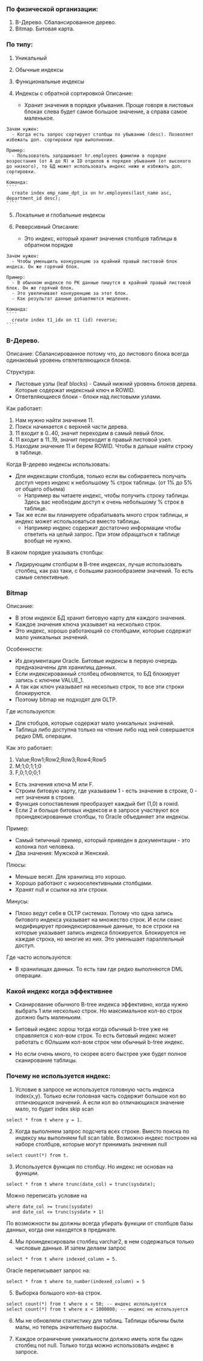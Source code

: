 ### По физической организации: 
  1. B-Дерево. Сбалансированное дерево.
  2. Bitmap. Битовая карта.

### По типу: 
  1. Уникальный
  2. Обычные индексы
  3. Функциональные индексы
  
  4. Индексы с обратной сортировкой
    Описание:
	  - Хранит значения в порядке убывания. Проще говоря в листовых блоках слева будет самое большое значение, а справа самое маленькое.
	  
	Зачем нужен: 
	  - Когда есть запрос сортирует столбцы по убыванию (desc). Позволяет избежать доп. сортировки при выполнении.
	
	Пример: 
	  - Пользователь запрашивает hr.employees фамилии в порядке возростания (от А до Я) и ID отделов в порядке убывания (от высокого до низкого), то БД может использовать индекс ниже и избежать доп. сортировки.
	  
	Команда: 
	````
	  create index emp_name_dpt_ix on hr.employees(last_name asc, department_id desc);
	````
	
  5. Локальные и глобальные индексы
  
  6. Реверсивный
    Описание: 
	  - Это индекс, который хранит значения столбцов таблицы в обратном порядке
	
	Зачем нужен: 
	  - Чтобы уменьшить конкуренцию за крайний правый листовой блок индеса. Он же горячий блок.
	  
	Пример: 
	  - В обычном индексе по PK данные пишутся в крайний правый листовой блок. Он же горячий блок. 
	  - Это увеличивает конкуренцию за этот блок. 
	  - Как результат данные добавляются медленее.
	 
	Команда: 
	````
	  create index t1_idx on t1 (id) reverse;
	````
	
 
 
### B-Дерево.
Описание: Сбалансированное потому что, до листового блока всегда одинаковый уровень отвлетвляющихся блоков. 

Структура: 
  - Листовые узлы (leaf blocks) - Самый нижний уровень блоков дерева. Которые содержат индексный ключ и ROWID.
  - Ответвляющиеся блоки - блоки над листовыми узлами.
  
Как работает: 
  1. Нам нужно найти значение 11.
  2. Поиск начинается с верхней части дерева.
  3. 11 входит в 0..40, значит переходим в самый левый блок.
  4. 11 входит в 11..19, значит переходит в правый листовой узел.
  5. Находим значение 11 и берем ROWID. Чтобы в дальше найти строку в таблице.

Когда B-дерево индексы использовать:
  - Для индексации столбцов, только если вы собираетесь получать доступ через индекс к небольшому % строк таблицы. (от 1% до 5% от общего объема)
    - Например вы читаете индекс, чтобы получить строку таблицы. Здесь вас необходим доступ к очень небольшому % строк в таблице.
  - Так же если вы планируете обрабатывать много строк таблицы, и индекс может использоваться вместо таблицы.
    - Например индекс содержит достаточно информации чтобы ответить на целый запрос. При этом обращаться к таблице вообще не нужно.
  
В каком порядке указывать столбцы: 
  - Лидирующим столбцом в B-tree индексах, лучше использовать столбец, как раз таки, с большим разнообразием значений. То есть самые селективные.
	


### Bitmap
Описание: 	
  - В этом индексе БД хранит битовую карту для каждого значения.
  - Каждое значения ключа указывает на несколько строк. 
  - Это индекс, хорошо работающий со столбцами, которые содержат мало уникальных значений.

Особенности: 
  - Из документации Oracle. Битовые индексы в первую очередь предназначены для хранилищ данных.
  - Если индексированный столбец обновляется, то БД блокирует запись с ключем VALUE_1. 
  - А так как ключ указывает на несколько строк, то все эти строки блокируются.
  - Поэтому bitmap не подходят для OLTP.

Где используются:
  - Для стобцов, которые содержат мало уникальных значений.
  - Таблица либо доступна только на чтение либо над ней совершается редко DML операции.
  
Как это работает:
  1. Value;Row1;Row2;Row3;Row4;Row5
  2. M;1;0;1;1;0
  3. F,0;1;0;0;1
  
  - Есть значения ключа M или F. 
  - Строим битовую карту, где указываем 1 - есть значение в строке, 0 - нет значения в строке.
  - Функция сопоставления преобразует каждый бит (1,0) в rowid.
  - Если 2 и больше битовых индексов и в запросе участвуют все проиндексированные столбцы, то Oracle объединяет эти индексы.

Пример: 
  - Самый типичный пример, который приведен в документации - это колонка пол человека.
  - Два значения: Мужской и Женский.

Плюсы: 
  - Меньше весят. Для хранилищ это хорошо.
  - Хорошо работают с низкоселективными столбцами.
  - Хранят null и ссылки на эти строки.
 
Минусы: 
  - Плохо ведут себя в OLTP системах. Потому что одна запись битового индекса указывает на множество строк. И если сеанс модифицирует проиндексированные данные, то все строки на которые указывает запись индекса блокируется. Блокируется не каждая строка, но многие из них. Это уменьшает параллельный доступ.

Где часто используются: 
  - В хранилищах данных. То есть там где редко выполняются DML операции. 



### Какой индекс когда эффективнее
  - Сканирование обычного B-tree индекса эффективно, когда нужно выбрать 1 или несколько строк. Но максимальное кол-во строк должно быть маленьким.

  - Битовый индекс хорош тогда когда обычный b-tree уже не справляется с кол-вом строк. То есть битовый индекс может работать с бОльшим кол-вом строк чем обычный b-tree индекс.

  - Но если очень много, то скорее всего быстрее уже будет полное сканирование таблицы.
  
  

### Почему не используется индекс: 
  1. Условие в запросе не используется головную часть индекса index(x,y). Только если головная часть содержит большое кол во отличающихся значений. А если кол во отличающихся значение мало, то будет index skip scan
  ````
  select * from t where y = 1. 
  `````


  2. Когда выполняем запрос подсчета всех строке. Вместо поиска по индексу мы выполняем full scan table. Возможно индекс построен на наборе столбцов, которые могут принимать значения null
  ````
  select count(*) from t. 
  ````
  
  3. Используется функция по столбцу. Но индекс не основан на функции.
  ````
  select * from t where trunc(date_col) = trunc(sysdate);
  ````
  Можно переписать условие на 
  ````
  where date_col >= trunc(sysdate)
    and date_col <= trunc(sysdate + 1)
  ````
  По возможности вы должны всегда убирать функции от столбцов базы данных, когда они находятся в предикате.


  4. Мы проиндексировали столбец varchar2, в нем содержаться только числовые данные. И затем делаем запрос 
  ````
  select * from t where indexed_column = 5. 
  ````
  Oracle переписывает запрос на:
  ````
  select * from t where to_number(indexed_column) = 5
  ````

  5. Выборка большого кол-ва строк.
  ````
  select count(*) from t where x < 50; -- индекс используется
  select count(*) from t where x < 1000000; -- индекс не используется
  ````

  6. Мы не обновляли статистику для таблиц. Таблицы обычны были малы, но теперь значительно выросли.

  7. Каждое ограничение уникальности должно иметь хотя бы один столбец not null. Только тогда можно использовать индекс в запросе.